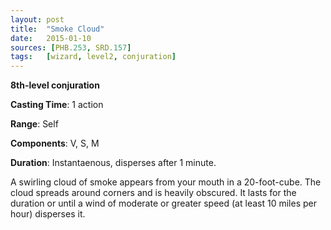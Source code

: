 ```yaml
---
layout: post
title:  "Smoke Cloud"
date:   2015-01-10
sources: [PHB.253, SRD.157]
tags:   [wizard, level2, conjuration]
---
```


**8th-level conjuration**

**Casting Time**: 1 action

**Range**: Self

**Components**: V, S, M

**Duration**: Instantaenous, disperses after 1 minute.

A swirling cloud of smoke appears from your mouth in a 20-foot-cube. The cloud spreads around corners and is heavily obscured. It lasts for the duration or until a wind of moderate or greater speed (at least 10 miles per hour) disperses it.
